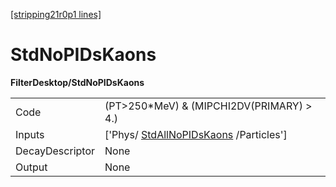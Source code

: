 [[stripping21r0p1 lines]](./stripping21r0p1-commonparticles)

# StdNoPIDsKaons

**FilterDesktop/StdNoPIDsKaons**

|                 |                                                                                 |
|-----------------|---------------------------------------------------------------------------------|
| Code            | (PT\>250\*MeV) & (MIPCHI2DV(PRIMARY) \> 4.)                                     |
| Inputs          | ['Phys/ [StdAllNoPIDsKaons](./stripping21r0p1-stdallnopidskaons) /Particles'] |
| DecayDescriptor | None                                                                            |
| Output          | None                                                                            |
